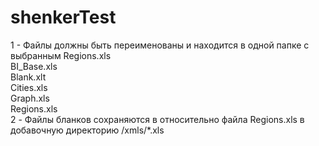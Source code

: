 # shenkerTest
1 - Файлы должны быть переименованы и находится в одной папке с выбранным Regions.xls <br>
BI_Base.xls <br>
Blank.xlt <br>
Cities.xls <br>
Graph.xls <br>
Regions.xls <br>
2 - Файлы бланков сохраняются в относительно файла Regions.xls в добавочную директорию /xmls/*.xls

